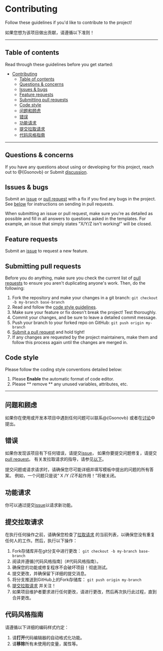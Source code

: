 # Contributing

Follow these guidelines if you'd like to contribute to the project!

如果您想为该项目做出贡献，请遵循以下准则！

---

## Table of contents

Read through these guidelines before you get started:

- [Contributing](#contributing)
  - [Table of contents](#table-of-contents)
  - [Questions & concerns](#questions--concerns)
  - [Issues & bugs](#issues--bugs)
  - [Feature requests](#feature-requests)
  - [Submitting pull requests](#submitting-pull-requests)
  - [Code style](#code-style)
  - [问题和顾虑](#问题和顾虑)
  - [错误](#错误)
  - [功能请求](#功能请求)
  - [提交拉取请求](#提交拉取请求)
  - [代码风格指南](#代码风格指南)





---



## Questions & concerns

If you have any questions about using or developing for this project, reach out
to @{Gsonovb} or Submit [discussion](https://github.com/Gsonovb/DockerVolumeFileWatcher/discussions/new).



## Issues & bugs

Submit an [issue][2] or [pull request][3] with a fix if you find any bugs in
the project. See [below](#submitting-pull-requests) for instructions on sending
in pull requests.

When submitting an issue or pull request, make sure you're as detailed as possible
and fill in all answers to questions asked in the templates. For example, an issue
that simply states "X/Y/Z isn't working!" will be closed.


## Feature requests

Submit an [issue][2] to request a new feature. 



## Submitting pull requests

Before you do anything, make sure you check the current list of [pull requests][4]
to ensure you aren't duplicating anyone's work. Then, do the following:

1. Fork the repository and make your changes in a git branch: `git checkout -b my-branch base-branch`
2. Read and follow the [code style guidelines](#code-style).
3. Make sure your feature or fix doesn't break the project! Test thoroughly.
4. Commit your changes, and be sure to leave a detailed commit message.
5. Push your branch to your forked repo on GitHub: `git push origin my-branch`
6. [Submit a pull request][3] and hold tight!
7. If any changes are requested by the project maintainers, make them and follow
   this process again until the changes are merged in.


## Code style

Please follow the coding style conventions detailed below:



1. Please **Enable** the automatic format  of code editor.
2. Please ** remove ** any unused variables, attributes, etc.


---



## 问题和顾虑

如果你在使用或开发本项目中遇到任何问题可以联系@{Gsonovb} 或者在[讨论](https://github.com/Gsonovb/DockerVolumeFileWatcher/discussions/new)中提出。


## 错误

如果你发现该项目有下任何错误，请提交[issue][2]，
如果你要提交问题修复，请提交[pull request][3]。
有关发拉取请求的指导，请参见[以下](#提交拉取请求)。



提交问题或请求请求时，请确保您尽可能详细并填写模板中提出的问题的所有答案。
例如，一个问题只是说“ X /Y /Z不起作用！”将被关闭。



## 功能请求

你可以通过提交[issue][2]以请求新功能。



## 提交拉取请求

在执行任何操作之前，请确保您检查了[拉取请求][4] 的当前列表，以确保您没有重复任何人的工作。然后，执行以下操作：

1. Fork存储库并在git分支中进行更改： `git checkout -b my-branch base-branch`
2. 阅读并遵循[代码风格指南]（#代码风格指南）。
3. 确保您的功能或修复程序不会破坏项目！彻底测试。
4. 提交更改，并确保留下详细的提交消息。
5. 将分支推送到GitHub上的Fork存储库： `git push origin my-branch`
6. [提交拉取请求][3] 并关注！
7. 如果项目维护者要求进行任何更改，请进行更改，然后再次执行此过程，直到合并更改。


## 代码风格指南

请遵循以下详细的编码样式约定：

1. 请**打开**代码编辑器的自动格式化功能。
2. 请**移除**所有未使用的变量，属性等。




[2]: https://github.com/Gsonovb/DockerVolumeFileWatcher/issues/new
[3]: https://github.com/Gsonovb/DockerVolumeFileWatcher/compare
[4]: https://github.com/Gsonovb/DockerVolumeFileWatcher/pulls


